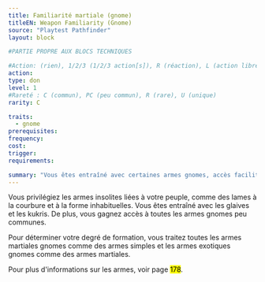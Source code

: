 ```yaml
---
title: Familiarité martiale (gnome)
titleEN: Weapon Familiarity (Gnome)
source: "Playtest Pathfinder"
layout: block

#PARTIE PROPRE AUX BLOCS TECHNIQUES

#Action: (rien), 1/2/3 (1/2/3 action[s]), R (réaction), L (action libre)
action: 
type: don
level: 1
#Rareté : C (commun), PC (peu commun), R (rare), U (unique)
rarity: C

traits:
  - gnome
prerequisites: 
frequency:
cost:
trigger:
requirements:

summary: "Vous êtes entraîné avec certaines armes gnomes, accès facilités aux autres armes gnomes"
---
```


Vous privilégiez les armes insolites liées à votre peuple, comme des lames à la courbure et à la forme inhabituelles. Vous êtes entraîné avec les glaives et les kukris. De plus, vous gagnez accès à toutes les armes gnomes peu communes. 

Pour déterminer votre degré de formation, vous traitez toutes les armes martiales gnomes comme des armes simples et les armes exotiques gnomes comme des armes martiales.

Pour plus d'informations sur les armes, voir page <mark>178</mark>.